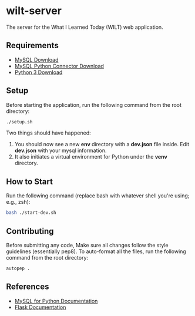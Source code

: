 # wilt-server
The server for the What I Learned Today (WILT) web application.

## Requirements
- [MySQL Download](https://dev.mysql.com/downloads/mysql/)
- [MySQL Python Connector Download](https://dev.mysql.com/downloads/connector/python/)
- [Python 3 Download](https://www.python.org/downloads/)

## Setup
Before starting the application, run the following command from the root directory:
```sh
./setup.sh
```
Two things should have happened:
1. You should now see a new **env** directory with a **dev.json** file inside. Edit **dev.json** with your mysql information.
2. It also initiates a virtual environment for Python under the **venv** directory.

## How to Start
Run the following command (replace bash with whatever shell you're using; e.g., zsh):
```sh
bash ./start-dev.sh
```

## Contributing
Before submitting any code, Make sure all changes follow the style guidelines (essentially pep8). To auto-format all the files, run the following command from the root directory:
```sh
autopep .
```

## References
- [MySQL for Python Documentation](https://dev.mysql.com/doc/connector-python/en/)
- [Flask Documentation](https://flask.palletsprojects.com/en/2.0.x/)